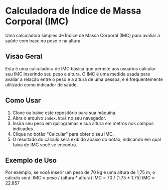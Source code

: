 # Calculadora de Índice de Massa Corporal (IMC)

Uma calculadora simples de Índice de Massa Corporal (IMC) para avaliar a saúde com base no peso e na altura.

## Visão Geral

Esta é uma calculadora de IMC básica que permite aos usuários calcular seu IMC inserindo seu peso e altura. O IMC é uma medida usada para avaliar a relação entre o peso e a altura de uma pessoa, e é frequentemente utilizado como indicador de saúde.

## Como Usar

1. Clone ou baixe este repositório para sua máquina.
2. Abra o arquivo `index.html` no seu navegador.
3. Insira seu peso em quilogramas e sua altura em metros nos campos indicados.
4. Clique no botão "Calcular" para obter o seu IMC.
5. O resultado do cálculo será exibido abaixo do botão, indicando em qual faixa de IMC você se encontra.

## Exemplo de Uso

Por exemplo, se você inserir um peso de 70 kg e uma altura de 1,75 m, o cálculo será:
IMC = peso / (altura * altura)
IMC = 70 / (1.75 * 1.75)
IMC ≈ 22.857

